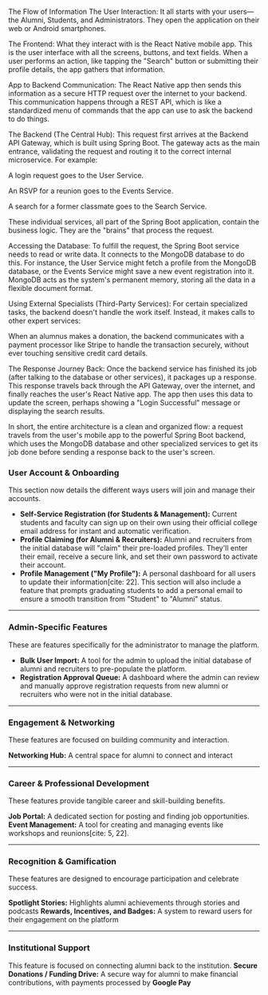 The Flow of Information
The User Interaction:
It all starts with your users—the Alumni, Students, and Administrators. They open the application on their web or Android smartphones.

The Frontend:
What they interact with is the React Native mobile app. This is the user interface with all the screens, buttons, and text fields. When a user performs an action, like tapping the "Search" button or submitting their profile details, the app gathers that information.

App to Backend Communication:
The React Native app then sends this information as a secure HTTP request over the internet to your backend. This communication happens through a REST API, which is like a standardized menu of commands that the app can use to ask the backend to do things.

The Backend (The Central Hub):
This request first arrives at the Backend API Gateway, which is built using Spring Boot. The gateway acts as the main entrance, validating the request and routing it to the correct internal microservice. For example:

A login request goes to the User Service.

An RSVP for a reunion goes to the Events Service.

A search for a former classmate goes to the Search Service.

These individual services, all part of the Spring Boot application, contain the business logic. They are the "brains" that process the request.

Accessing the Database:
To fulfill the request, the Spring Boot service needs to read or write data. It connects to the MongoDB database to do this. For instance, the User Service might fetch a profile from the MongoDB database, or the Events Service might save a new event registration into it. MongoDB acts as the system's permanent memory, storing all the data in a flexible document format.

Using External Specialists (Third-Party Services):
For certain specialized tasks, the backend doesn't handle the work itself. Instead, it makes calls to other expert services:

When an alumnus makes a donation, the backend communicates with a payment processor like Stripe to handle the transaction securely, without ever touching sensitive credit card details.

The Response Journey Back:
Once the backend service has finished its job (after talking to the database or other services), it packages up a response. This response travels back through the API Gateway, over the internet, and finally reaches the user's React Native app. The app then uses this data to update the screen, perhaps showing a "Login Successful" message or displaying the search results.

In short, the entire architecture is a clean and organized flow: a request travels from the user's mobile app to the powerful Spring Boot backend, which uses the MongoDB database and other specialized services to get its job done before sending a response back to the user's screen.


### User Account & Onboarding

This section now details the different ways users will join and manage their accounts.

* **Self-Service Registration (for Students & Management):** Current students and faculty can sign up on their own using their official college email address for instant and automatic verification.
* **Profile Claiming (for Alumni & Recruiters):** Alumni and recruiters from the initial database will "claim" their pre-loaded profiles. They'll enter their email, receive a secure link, and set their own password to activate their account.
* **Profile Management ("My Profile"):** A personal dashboard for all users to update their information[cite: 22]. This section will also include a feature that prompts graduating students to add a personal email to ensure a smooth transition from "Student" to "Alumni" status.
***

### Admin-Specific Features

These are features specifically for the administrator to manage the platform.

* **Bulk User Import:** A tool for the admin to upload the initial database of alumni and recruiters to pre-populate the platform.
* **Registration Approval Queue:** A dashboard where the admin can review and manually approve registration requests from new alumni or recruiters who were not in the initial database.

***

### Engagement & Networking

These features are focused on building community and interaction.

**Networking Hub:** A central space for alumni to connect and interact

***

### Career & Professional Development

These features provide tangible career and skill-building benefits.

**Job Portal:** A dedicated section for posting and finding job opportunities.
**Event Management:** A tool for creating and managing events like workshops and reunions[cite: 5, 22].

***

### Recognition & Gamification

These features are designed to encourage participation and celebrate success.

**Spotlight Stories:** Highlights alumni achievements through stories and podcasts
**Rewards, Incentives, and Badges:** A system to reward users for their engagement on the platform

***

### Institutional Support

This feature is focused on connecting alumni back to the institution.
**Secure Donations / Funding Drive:** A secure way for alumni to make financial contributions, with payments processed by **Google Pay**
